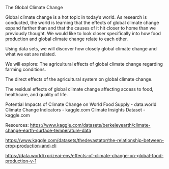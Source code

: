 The Global Climate Change 

Global climate change is a hot topic in today’s world. As research is conducted, the world is learning that the effects of global climate change expand farther than and that the causes of it hit closer to home than we previously thought. We would like to look closer specifically into how food production and global climate change relate to each other. 

Using data sets, we will discover how closely global climate change and what we eat are related.

We will explore: 
The agricultural effects of global climate change regarding farming conditions.

The direct effects of the agricultural system on global climate change.

The residual effects of global climate change affecting access to food, healthcare, and quality of life.



Potential Impacts of Climate Change on World Food Supply - data.world
Climate Change Indicators - kaggle.com
Climate Insights Dataset - kaggle.com



Resources:
https://www.kaggle.com/datasets/berkeleyearth/climate-change-earth-surface-temperature-data 

https://www.kaggle.com/datasets/thedevastator/the-relationship-between-crop-production-and-cli 

https://data.world/xprizeai-env/effects-of-climate-change-on-global-food-production-v-1 
 